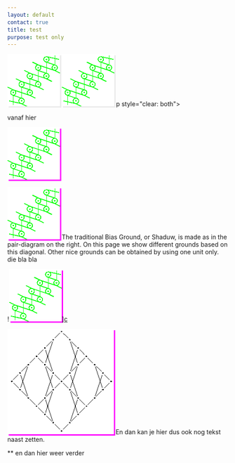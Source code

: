 ```yaml
---
layout: default
contact: true
title: test
purpose: test only
---
```


<style>
.shadow1, img {
   box-shadow: 3px 3px #ebebeb;
}
 
.shadow2 a img .shade, img {
   box-shadow: 3px 3px #ff00ff;
}
   
</style>


<img src="../images_wt/gf-0221-wt.png?align=right" class="shadow1">
<img src="../images_wt/gf-0221-wt.png?align=left" class="shadow1">
p style="clear: both"></p>

vanaf hier

![xx][p-0221]
<p style="clear: both"></p>

[![biasground][p-0221]][c]
The traditional Bias Ground, or <span class="shade">Shaduw</span>, is made as in the pair-diagram on the right. On this page we show different grounds based on this diagonal.
Other nice grounds can be obtained by using one unit only.
die bla bla

!![yy][p-0221]][c]
<p style="clear: both"></p>


[![bigger][b]][c]
En dan kan je hier dus ook nog tekst naast zetten.
<p style="clear: both"></p>

** en dan hier weer verder

[p-0221]: ../images_wt/gf-0221-wt.png?align=right
[b]: ../images_wt/big-rose.png?align=left
[c]: https://d-bl.github.io/GroundForge/tiles?patchWidth=16&patchHeight=24&b1=ct&f1=ct&c2=c&e2=c&b3=ct&d3=ctc&f3=ct&tile=-5---5,--C-B-,-B-5-C&footsideStitch=ctctt&tileStitch=ct&headsideStitch=ctctt&shiftColsSW=-3&shiftRowsSW=3&shiftColsSE=3&shiftRowsSE=3

